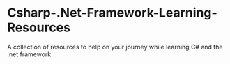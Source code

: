 # Csharp-.Net-Framework-Learning-Resources
A collection of resources to help on your journey while learning C# and the .net framework
